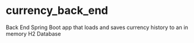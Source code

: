 # currency_back_end
Back End Spring Boot app that loads and saves currency history to an in memory H2 Database
